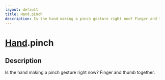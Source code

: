 ```yaml
---
layout: default
title: Hand.pinch
description: Is the hand making a pinch gesture right now? Finger and thumb together.
---
```

# [Hand]({{site.url}}/Pages/Reference/Hand.html).pinch

## Description
Is the hand making a pinch gesture right now? Finger and
thumb together.

